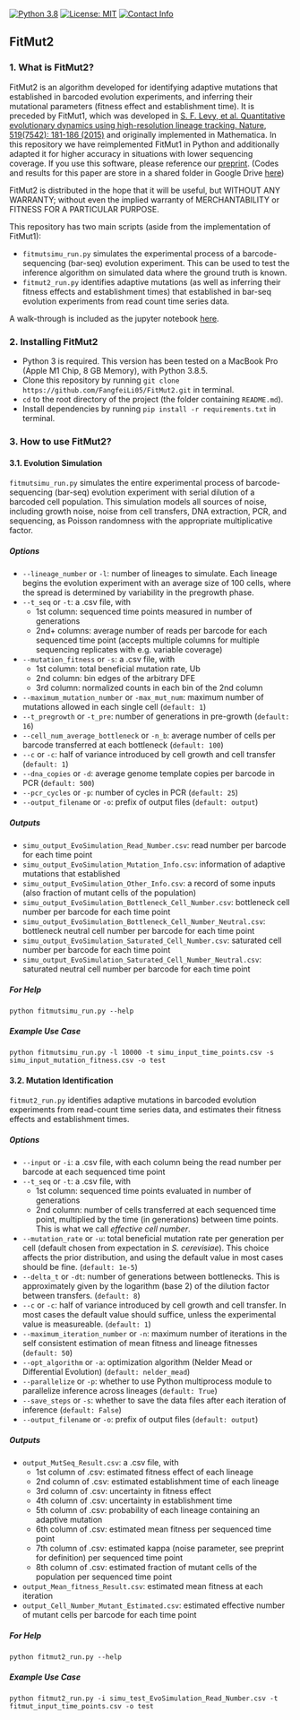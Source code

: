 [![Python 3.8](https://img.shields.io/badge/Python-3.8-blue.svg)](https://www.python.org/)
[![License: MIT](https://img.shields.io/badge/License-MIT-blue.svg)](https://opensource.org/licenses/MIT)
[![Contact Info](https://img.shields.io/badge/Contact-fangfeili0525@gmail.com-blue.svg)]()


## FitMut2

### 1. What is FitMut2?

FitMut2 is an algorithm developed for identifying adaptive mutations that established in barcoded evolution experiments, and inferring their mutational parameters (fitness effect and establishment time). It is preceded by FitMut1, which was developed in [S. F. Levy, et al. Quantitative evolutionary dynamics using high-resolution lineage tracking. Nature, 519(7542): 181-186 (2015)](https://www.nature.com/articles/nature14279) and originally implemented in Mathematica. In this repository we have reimplemented FitMut1 in Python and additionally adapted it for higher accuracy in situations with lower sequencing coverage. If you use this software, please reference our [preprint](https://www.biorxiv.org/content/10.1101/2022.09.25.509409v1). (Codes and results for this paper are store in a shared folder in Google Drive [here](https://drive.google.com/drive/folders/1WNmyXov6y5G-mgrvxVLhTLjZGEI-mgnC?usp=share_link))

FitMut2 is distributed in the hope that it will be useful, but WITHOUT ANY WARRANTY; without even the implied warranty of MERCHANTABILITY or FITNESS FOR A PARTICULAR PURPOSE. 

This repository has two main scripts (aside from the implementation of FitMut1):
* `fitmutsimu_run.py` simulates the experimental process of a barcode-sequencing (bar-seq) evolution experiment. This can be used to test the inference algorithm on simulated data where the ground truth is known.
* `fitmut2_run.py` identifies adaptive mutations (as well as inferring their fitness effects and establishment times) that established in bar-seq evolution experiments from read count time series data.

A walk-through is included as the jupyter notebook [here](https://github.com/FangfeiLi05/FitMut2/blob/master/walk_through/walk_through.ipynb).


### 2. Installing FitMut2

* Python 3 is required. This version has been tested on a MacBook Pro (Apple M1 Chip, 8 GB Memory), with Python 3.8.5.
* Clone this repository by running `git clone https://github.com/FangfeiLi05/FitMut2.git` in terminal.
* `cd` to the root directory of the project (the folder containing `README.md`).
* Install dependencies by running `pip install -r requirements.txt` in terminal.


### 3. How to use FitMut2?

#### 3.1. Evolution Simulation
`fitmutsimu_run.py` simulates the entire experimental process of barcode-sequencing (bar-seq) evolution experiment with serial dilution of a barcoded cell population. This simulation models all sources of noise, including growth noise, noise from cell transfers, DNA extraction, PCR, and sequencing, as Poisson randomness with the appropriate multiplicative factor.

##### Options
* `--lineage_number` or `-l`: number of lineages to simulate. Each lineage begins the evolution experiment with an average size of 100 cells, where the spread is determined by variability in the pregrowth phase.
* `--t_seq` or `-t`: a .csv file, with
  + 1st column: sequenced time points measured in number of generations
  + 2nd+ columns: average number of reads per barcode for each sequenced time point (accepts multiple columns for multiple sequencing replicates with e.g. variable coverage)
* `--mutation_fitness` or `-s`: a .csv file, with
  + 1st column: total beneficial mutation rate, Ub
  + 2nd column: bin edges of the arbitrary DFE
  + 3rd column: normalized counts in each bin of the 2nd column
* `--maximum_mutation_number` or `-max_mut_num`: maximum number of mutations allowed in each single cell (`default: 1`)
* `--t_pregrowth` or `-t_pre`: number of generations in pre-growth (`default: 16`)
* `--cell_num_average_bottleneck` or `-n_b`: average number of cells per barcode transferred at each bottleneck (`default: 100`)
* `--c` or `-c`: half of variance introduced by cell growth and cell transfer (`default: 1`)
* `--dna_copies` or `-d`: average genome template copies per barcode in PCR (`default: 500`)
* `--pcr_cycles` or `-p`: number of cycles in PCR (`default: 25`)
* `--output_filename` or `-o`: prefix of output files (`default: output`)

##### Outputs
* `simu_output_EvoSimulation_Read_Number.csv`: read number per barcode for each time point
* `simu_output_EvoSimulation_Mutation_Info.csv`: information of adaptive mutations that established
* `simu_output_EvoSimulation_Other_Info.csv`: a record of some inputs (also fraction of mutant cells of the population)
* `simu_output_EvoSimulation_Bottleneck_Cell_Number.csv`: bottleneck cell number per barcode for each time point
* `simu_output_EvoSimulation_Bottleneck_Cell_Number_Neutral.csv`: bottleneck neutral cell number per barcode for each time point
* `simu_output_EvoSimulation_Saturated_Cell_Number.csv`: saturated cell number per barcode for each time point
* `simu_output_EvoSimulation_Saturated_Cell_Number_Neutral.csv`: saturated neutral cell number per barcode for each time point


##### For Help
```
python fitmutsimu_run.py --help
```

##### Example Use Case
```
python fitmutsimu_run.py -l 10000 -t simu_input_time_points.csv -s simu_input_mutation_fitness.csv -o test
```    


#### 3.2. Mutation Identification
`fitmut2_run.py` identifies adaptive mutations in barcoded evolution experiments from read-count time series data, and estimates their fitness effects and establishment times. 

##### Options
* `--input` or `-i`: a .csv file, with each column being the read number per barcode at each sequenced time point
* `--t_seq` or `-t`: a .csv file, with
  + 1st column: sequenced time points evaluated in number of generations
  + 2nd column: number of cells transferred at each sequenced time point, multiplied by the time (in generations) between time points. This is what we call _effective cell number_.
* `--mutation_rate` or `-u`: total beneficial mutation rate per generation per cell (default chosen from expectation in _S. cerevisiae_). This choice affects the prior distribution, and using the default value in most cases should be fine. (`default: 1e-5`)
* `--delta_t` or `-dt`: number of generations between bottlenecks. This is approximately given by the logarithm (base 2) of the dilution factor between transfers.  (`default: 8`)
* `--c` or `-c`: half of variance introduced by cell growth and cell transfer. In most cases the default value should suffice, unless the experimental value is measureable. (`default: 1`)
* `--maximum_iteration_number` or `-n`: maximum number of iterations in the self consistent estimation of mean fitness and lineage fitnesses (`default: 50`)
* `--opt_algorithm` or `-a`: optimization algorithm (Nelder Mead or Differential Evolution) (`default: nelder_mead`)
* `--parallelize` or `-p`: whether to use Python multiprocess module to parallelize inference across lineages (`default: True`)
* `--save_steps` or `-s`: whether to save the data files after each iteration of inference (`default: False`)
* `--output_filename` or `-o`: prefix of output files (`default: output`)

##### Outputs
* `output_MutSeq_Result.csv`: a .csv file, with
  + 1st column of .csv: estimated fitness effect of each lineage
  + 2nd column of .csv: estimated establishment time of each lineage
  + 3rd column of .csv: uncertainty in fitness effect
  + 4th column of .csv: uncertainty in establishment time
  + 5th column of .csv: probability of each lineage containing an adaptive mutation
  + 6th column of .csv: estimated mean fitness per sequenced time point
  + 7th column of .csv: estimated kappa (noise parameter, see preprint for definition) per sequenced time point
  + 8th column of .csv: estimated fraction of mutant cells of the population per sequenced time point
* `output_Mean_fitness_Result.csv`: estimated mean fitness at each iteration
* `output_Cell_Number_Mutant_Estimated.csv`: estimated effective number of mutant cells per barcode for each time point

##### For Help
```
python fitmut2_run.py --help
```  

##### Example Use Case
```
python fitmut2_run.py -i simu_test_EvoSimulation_Read_Number.csv -t fitmut_input_time_points.csv -o test
```



